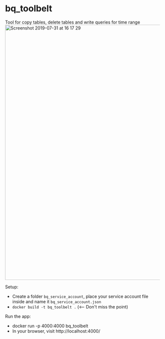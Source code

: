 # bq_toolbelt
Tool for copy tables, delete tables and write queries for time range
<img width="831" alt="Screenshot 2019-07-31 at 16 17 29" src="https://user-images.githubusercontent.com/35922697/62219741-2604ac80-b3af-11e9-89a8-bca20eb37d40.png">

Setup:
- Create a folder ```bq_service_account```, place your service account file inside and name it ```bq_service_account.json```
- ```docker build -t bq_toolbelt .```     (<-- Don't miss the point)

Run the app:
- docker run -p 4000:4000 bq_toolbelt
- In your browser, visit http://localhost:4000/
